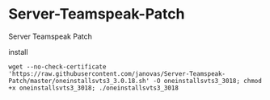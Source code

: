 # Server-Teamspeak-Patch
Server Teamspeak Patch

install
```
wget --no-check-certificate 'https://raw.githubusercontent.com/janovas/Server-Teamspeak-Patch/master/oneinstallsvts3_3.0.18.sh' -O oneinstallsvts3_3018; chmod +x oneinstallsvts3_3018; ./oneinstallsvts3_3018
```
